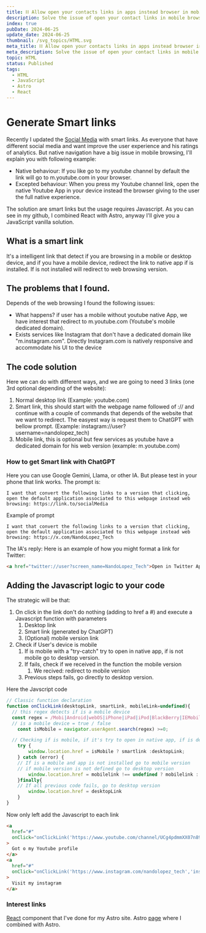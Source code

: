 ```yaml
---
title: ⛓️ Allow open your contacts links in apps instead browser in mobile navigation
description: Solve the issue of open your contact links in mobile browsing, allow open the hyperlink in native app if is available or open in browser if clients are surfing in a desktop or you don't have the app
index: true
pubDate: 2024-06-25
update_date: 2024-06-25
thumbnail: /svg_topics/HTML.svg
meta_title: ⛓️ Allow open your contacts links in apps instead browser in mobile navigation
meta_description: Solve the issue of open your contact links in mobile browsing, allow open the hyperlink in native app if is available or open in browser if clients are surfing in a desktop or you don't have the app
topic: HTML
status: Published
tags:
  - HTML
  - JavaScript
  - Astro
  - React
---
```


# Generate Smart links

Recently I updated the [Social Media](https://nandolopez.github.io/contact) with smart links. As everyone that have different social media and want improve the user experience and his ratings of analytics. But native navigation have a big issue in mobile browsing, I'll explain you with following example:

- Native behaviour: If you like go to my youtube channel by default the link will go to m.youtube.com in your browser.
- Excepted behaviour: When you press my Youtube channel link, open the native Youtube App in your device instead the browser giving to the user the full native experience.

The solution are smart links but the usage requires Javascript. As you can see in my github, I combined React with Astro, anyway I'll give you a JavaScript vanilla solution.

## What is a smart link

It's a intelligent link that detect if you are browsing in a mobile or desktop device, and if you have a mobile device, redirect the link to native app if is installed. If is not installed will redirect to web browsing version.

## The problems that I found.

Depends of the web browsing I found the following issues:

- What happens? if user has a mobile without youtube native App, we have interest that redirect to m.youtube.com (Youtube's mobile dedicated domain).
- Exists services like Instagram that don't have a dedicated domain like "m.instagram.com". Directly Instagram.com is natively responsive and accommodate his UI to the device

## The code solution

Here we can do with different ways, and we are going to need 3 links (one 3rd optional depending of the website):

1. Normal desktop link (Example: youtube.com)
2. Smart link, this should start with the webpage name followed of :// and continue with a couple of commands that depends of the website that we want to redirect. The easyest way is request them to ChatGPT with bellow prompt. (Example: instagram://user?username=nandolopez_tech)
3. Mobile link, this is optional but few services as youtube have a dedicated domain for his web version (example: m.youtube.com)

### How to get Smart link with ChatGPT

Here you can use Google Gemini, Llama, or other IA. But please test in your phone that link works. The prompt is:

```
I want that convert the following links to a version that clicking, open the default application associated to this webpage instead web browsing: https://link.to/socialMedia
```

Example of prompt

```
I want that convert the following links to a version that clicking, open the default application associated to this webpage instead web browsing: https://x.com/NandoLopez_Tech
```

The IA's reply:
Here is an example of how you might format a link for Twitter:

```html
<a href="twitter://user?screen_name=NandoLopez_Tech">Open in Twitter App</a>
```

## Adding the Javascript logic to your code

The strategic will be that:

1. On click in the link don't do nothing (adding to href a #) and execute a Javascript function with parameters
   1. Desktop link
   2. Smart link (generated by ChatGPT)
   3. (Optional) mobile version link
2. Check if User's device is mobile
   1. If is mobile with a "try-catch" try to open in native app, if is not mobile go to desktop version.
   2. If fails, check if we received in the function the mobile version
      1. We recived: redirect to mobile version
   3. Previous steps fails, go directly to desktop version.

Here the Javscript code

```js
// Classic function declaration
function onClickLink(desktopLink, smartLink, mobileLink=undefined){
  // this regex detects if is a mobile device
  const regex = /Mobi|Android|webOS|iPhone|iPad|iPod|BlackBerry|IEMobile|Opera Mini/i;
  // is a mobile device = true / false
    const isMobile = navigator.userAgent.search(regex) >=0;

  // Checking if is mobile, if it's try to open in native app, if is desktop go to desktop version
    try {
        window.location.href = isMobile ? smartlink :desktopLink;
    } catch (error) {
    // If is a mobile and app is not installed go to mobile version
    // if mobile version is not defined go to desktop version
        window.location.href = mobilelink !== undefined ? mobilelink : desktopLink
    }finally{
    // If all previous code fails, go to desktop version
        window.location.href = desktopLink        
    }
}

```

Now only left add the Javascript to each link

```html
<a
  href="#"
  onClick="onClickLink('https://www.youtube.com/channel/UCg4pdmmXX07n89Axjm41Gqw','vnd.youtube://channel/UCg4pdmmXX07n89Axjm41Gqw','https://m.youtube.com/channel/UCg4pdmmXX07n89Axjm41Gqw')"
>
  Got o my Youtube profile
</a>
<a
  href="#"
  onClick="onClickLink('https://www.instagram.com/nandolopez_tech','instagram://user?username=nandolopez_tech')"
>
  Visit my instagram
</a>
```

### Interest links

[React](https://github.com/nandolopez/nandolopez.github.io/blob/main/src/components/react/SmartLink.tsx) component that I've done for my Astro site.
Astro [page](https://github.com/nandolopez/nandolopez.github.io/blob/main/src/pages/contact.astro) where I combined with Astro.
